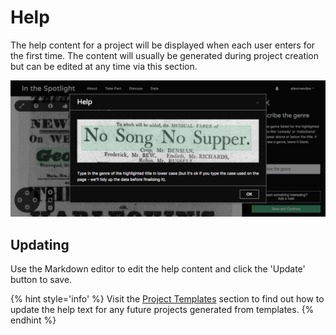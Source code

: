 # Help

The help content for a project will be displayed when each user enters for
the first time. The content will usually be generated during project
creation but can be edited at any time via this section.

![Admin project help image](/assets/admin-project-help.png)

## Updating

Use the Markdown editor to edit the help content and click the 'Update' button
to save.

{% hint style='info' %}
Visit the [Project Templates](/admin/collection/templates.md) section to find
out how to update the help text for any future projects generated from
templates.
{% endhint %}
